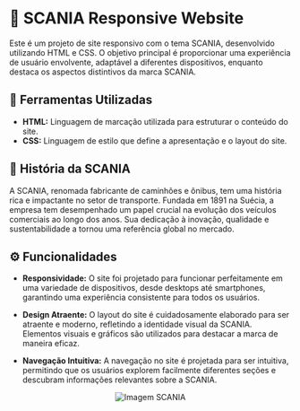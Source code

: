 # 🚚 SCANIA Responsive Website

Este é um projeto de site responsivo com o tema SCANIA, desenvolvido utilizando HTML e CSS. O objetivo principal é proporcionar uma experiência de usuário envolvente, adaptável a diferentes dispositivos, enquanto destaca os aspectos distintivos da marca SCANIA.

## 🔧 Ferramentas Utilizadas

- **HTML:** Linguagem de marcação utilizada para estruturar o conteúdo do site.
- **CSS:** Linguagem de estilo que define a apresentação e o layout do site.

## 📜 História da SCANIA

A SCANIA, renomada fabricante de caminhões e ônibus, tem uma história rica e impactante no setor de transporte. Fundada em 1891 na Suécia, a empresa tem desempenhado um papel crucial na evolução dos veículos comerciais ao longo dos anos. Sua dedicação à inovação, qualidade e sustentabilidade a tornou uma referência global no mercado.

## ⚙️ Funcionalidades

- **Responsividade:** O site foi projetado para funcionar perfeitamente em uma variedade de dispositivos, desde desktops até smartphones, garantindo uma experiência consistente para todos os usuários.

- **Design Atraente:** O layout do site é cuidadosamente elaborado para ser atraente e moderno, refletindo a identidade visual da SCANIA. Elementos visuais e gráficos são utilizados para destacar a marca de maneira eficaz.

- **Navegação Intuitiva:** A navegação no site é projetada para ser intuitiva, permitindo que os usuários explorem facilmente diferentes seções e descubram informações relevantes sobre a SCANIA.

<p align="center">
  <img src="https://lh3.googleusercontent.com/proxy/BdOPbO3fLZ-V_yhMIXAA_BscX_c0uCZR8e9BDUGCjl4BqiuMI7UJG0-Yd8HWenkU3-4pEyD-hrXe4b4EQhSNGxjEavan8iSWuKyA71l_n0LPeFl8Ae5NMZiVNgoS9z0FJGmFTf9lF2YQSJU" alt="Imagem SCANIA">
</p>

